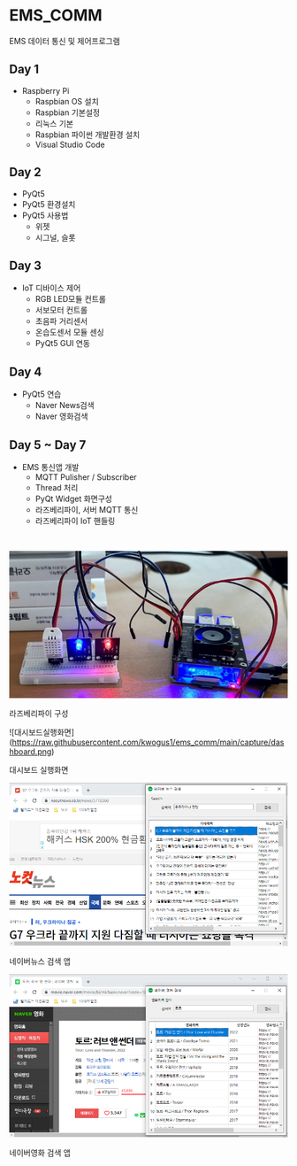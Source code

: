 # EMS_COMM
EMS 데이터 통신 및 제어프로그램

## Day 1
- Raspberry Pi
  - Raspbian OS 설치
  - Raspbian  기본설정
  - 리눅스 기본
  - Raspbian 파이썬 개발환경 설치
  - Visual Studio Code
  
## Day 2
 - PyQt5
  - PyQt5 환경설치
  - PyQt5 사용법
    - 위젯
    - 시그널, 슬롯
    
## Day 3
- IoT 디바이스 제어
  - RGB LED모듈 컨트롤
  - 서보모터 컨트롤
  - 초음파 거리센서
  - 온습도센서 모듈 센싱
  - PyQt5 GUI 연동  
  
## Day 4
- PyQt5 연습
  - Naver News검색
  - Naver 영화검색
  
## Day 5 ~ Day 7
  - EMS 통신앱 개발
    - MQTT Pulisher / Subscriber
    - Thread 처리
    - PyQt Widget 화면구성
    - 라즈베리파이, 서버 MQTT 통신
    - 라즈베리파이 IoT 핸들링
  
<br />

![라즈베리파이구성](https://raw.githubusercontent.com/kwogus1/ems_comm/main/capture/raspberrypi.png)

라즈베리파이 구성

![대시보드실행화면]
(https://raw.githubusercontent.com/kwogus1/ems_comm/main/capture/dashboard.png)

대시보드 실행화면

![네이버뉴스](https://raw.githubusercontent.com/kwogus1/ems_comm/main/capture/naver_news.png)

네이버뉴스 검색 앱

![네이버영화](https://raw.githubusercontent.com/kwogus1/ems_comm/main/capture/naver_movie.png)

네이버영화 검색 앱



